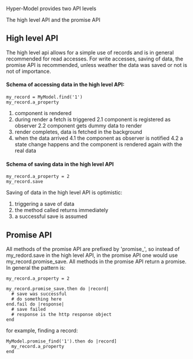 Hyper-Model provides two API levels

The high level API and the promise API

## High level API

The high level api allows for a simple use of records and is in general recommended for read accesses. For write accesses, saving of data, the promise API is recommended, unless weather the data was saved or not is not of importance.

#### Schema of accessing data in the high level API:

```
my_record = MyModel.find('1')
my_record.a_property
```

1. component is rendered
2. during render a fetch is triggered
2.1 component is registered as observer
2.2 component gets dummy data to render
3. render completes, data is fetched in the background
4. when the data arrived
4.1 the component as observer is notified
4.2 a state change happens and the component is rendered again with the real data

#### Schema of saving data in the high level API

```
my_record.a_property = 2
my_record.save
```

Saving of data in the high level API is optimistic:

1. triggering a save of data
2. the method called returns immediately
3. a successful save is assumed

## Promise API

All methods of the promise API are prefixed by 'promise_', so instead of my_redord.save in the high level API, in the promise API one would use my_record.promise_save.
All methods in the promise API return a promise.
In general the pattern is:

```
my_record.a_property = 2

my_record.promise_save.then do |record|
  # save was successful
  # do something here
end.fail do |response|
  # save failed
  # response is the http response object
end
```

for example, finding a record:

```
MyModel.promise_find('1').then do |record]
  my_record.a_property
end
```